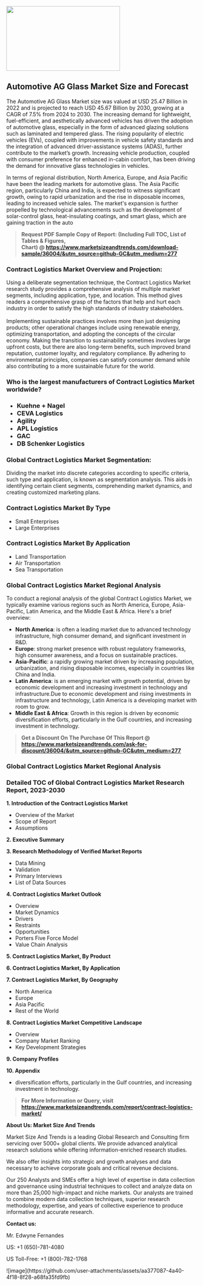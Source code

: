 <p><img class="alignnone size-medium wp-image-20088" src="https://ffe5etoiles.com/wp-content/uploads/2024/12/MST1-300x171.png" alt="" width="300" height="171" /></p><h2>Automotive AG Glass Market Size and Forecast</h2><p>The Automotive AG Glass Market size was valued at USD 25.47 Billion in 2022 and is projected to reach USD 45.67 Billion by 2030, growing at a CAGR of 7.5% from 2024 to 2030. The increasing demand for lightweight, fuel-efficient, and aesthetically advanced vehicles has driven the adoption of automotive glass, especially in the form of advanced glazing solutions such as laminated and tempered glass. The rising popularity of electric vehicles (EVs), coupled with improvements in vehicle safety standards and the integration of advanced driver-assistance systems (ADAS), further contribute to the market’s growth. Increasing vehicle production, coupled with consumer preference for enhanced in-cabin comfort, has been driving the demand for innovative glass technologies in vehicles.</p><p>In terms of regional distribution, North America, Europe, and Asia Pacific have been the leading markets for automotive glass. The Asia Pacific region, particularly China and India, is expected to witness significant growth, owing to rapid urbanization and the rise in disposable incomes, leading to increased vehicle sales. The market's expansion is further propelled by technological advancements such as the development of solar-control glass, heat-insulating coatings, and smart glass, which are gaining traction in the auto</p><blockquote id="" class=""><strong>Request PDF Sample Copy of Report: (Including Full TOC, List of Tables &amp; Figures, Chart)&nbsp;@&nbsp;<strong><a href="https://www.marketsizeandtrends.com/download-sample/36004/&utm_source=github-GC&utm_medium=277" target="_blank">https://www.marketsizeandtrends.com/download-sample/36004/&utm_source=github-GC&utm_medium=277</a></strong></strong></blockquote><h3 id="" class="">Contract Logistics Market&nbsp;Overview and Projection:</h3><p id="" class="">Using a deliberate segmentation technique, the Contract Logistics Market research study provides a comprehensive analysis of multiple market segments, including application, type, and location. This method gives readers a comprehensive grasp of the factors that help and hurt each industry in order to satisfy the high standards of industry stakeholders. <br /> <br />Implementing sustainable practices involves more than just designing products; other operational changes include using renewable energy, optimizing transportation, and adopting the concepts of the circular economy. Making the transition to sustainability sometimes involves large upfront costs, but there are also long-term benefits, such improved brand reputation, customer loyalty, and regulatory compliance. By adhering to environmental principles, companies can satisfy consumer demand while also contributing to a more sustainable future for the world.</p><h3 id="" class="">Who is the largest manufacturers of&nbsp;Contract Logistics Market worldwide?</h3><h3 class=""><p><ul><li>Kuehne + Nagel </li><li> CEVA Logistics </li><li> Agility </li><li> APL Logistics </li><li> GAC </li><li> DB Schenker Logistics</li></ul></p></h3><h3 id="" class="">Global&nbsp;Contract Logistics Market Segmentation:</h3><p id="" class="">Dividing the market into discrete categories according to specific criteria, such type and application, is known as segmentation analysis. This aids in identifying certain client segments, comprehending market dynamics, and creating customized marketing plans.</p><h3 id="" class="">Contract Logistics Market&nbsp;By Type</h3><p><p><ul><li>Small Enterprises </li><li> Large Enterprises</p></li></ul></p></p><h3 id="" class="">Contract Logistics Market&nbsp;By Application</h3><p class=""><p><ul><li>Land Transportation </li><li> Air Transportation </li><li> Sea Transportation</li></ul></p></p><h3 id="" class="">Global Contract Logistics Market Regional Analysis</h3><p id="" class="">To conduct a regional analysis of the global Contract Logistics Market, we typically examine various regions such as North America, Europe, Asia-Pacific, Latin America, and the Middle East &amp; Africa. Here's a brief overview:</p><ul><li><strong>North America</strong>: is often a leading market due to advanced technology infrastructure, high consumer demand, and significant investment in R&amp;D.</li><li><strong>Europe</strong>: strong market presence with robust regulatory frameworks, high consumer awareness, and a focus on sustainable practices.</li><li><strong>Asia-Pacific</strong>: a rapidly growing market driven by increasing population, urbanization, and rising disposable incomes, especially in countries like China and India.</li><li><strong>Latin America</strong>: is an emerging market with growth potential, driven by economic development and increasing investment in technology and infrastructure.Due to economic development and rising investments in infrastructure and technology, Latin America is a developing market with room to grow.</li><li><strong>Middle East &amp; Africa</strong>: Growth in this region is driven by economic diversification efforts, particularly in the Gulf countries, and increasing investment in technology.</li></ul><blockquote id="" class=""><strong>Get a Discount On The Purchase Of This Report @ <strong><a href="https://www.marketsizeandtrends.com/ask-for-discount/36004/&utm_source=github-GC&utm_medium=277" target="_blank">https://www.marketsizeandtrends.com/ask-for-discount/36004/&utm_source=github-GC&utm_medium=277</a></strong></strong></blockquote><h3 id="" class="">Global Contract Logistics Market Regional Analysis</h3><h3 id="" class="">Detailed TOC of Global Contract Logistics Market Research Report, 2023-2030</h3><p id="" class=""><strong>1. Introduction of the Contract Logistics Market</strong></p><ul><li>Overview of the Market</li><li>Scope of Report</li><li>Assumptions</li></ul><p id="" class=""><strong>2. Executive Summary</strong></p><p id="" class=""><strong>3. Research Methodology of Verified Market Reports</strong></p><ul><li>Data Mining</li><li>Validation</li><li>Primary Interviews</li><li>List of Data Sources</li></ul><p id="" class=""><strong>4. Contract Logistics Market Outlook</strong></p><ul><li>Overview</li><li>Market Dynamics</li><li>Drivers</li><li>Restraints</li><li>Opportunities</li><li>Porters Five Force Model</li><li>Value Chain Analysis</li></ul><p id="" class=""><strong>5. Contract Logistics Market, By Product</strong></p><p id="" class=""><strong>6. Contract Logistics Market, By Application</strong></p><p id="" class=""><strong>7. Contract Logistics Market, By Geography</strong></p><ul><li>North America</li><li>Europe</li><li>Asia Pacific</li><li>Rest of the World</li></ul><p id="" class=""><strong>8. Contract Logistics Market Competitive Landscape</strong></p><ul><li>Overview</li><li>Company Market Ranking</li><li>Key Development Strategies</li></ul><p id="" class=""><strong>9. Company Profiles</strong></p><p id="" class=""><strong>10. Appendix</strong></p><ul><li>diversification efforts, particularly in the Gulf countries, and increasing investment in technology.</li></ul><blockquote id="" class=""><strong>For More Information or Query, visit <strong><strong><a href="https://www.marketsizeandtrends.com/report/contract-logistics-market/" target="_blank">https://www.marketsizeandtrends.com/report/contract-logistics-market/</a></strong></strong></strong></blockquote><p id="" class=""><strong>About Us: Market Size And Trends</strong></p><p id="" class="">Market Size And Trends is a leading Global Research and Consulting firm servicing over 5000+ global clients. We provide advanced analytical research solutions while offering information-enriched research studies.</p><p id="" class="">We also offer insights into strategic and growth analyses and data necessary to achieve corporate goals and critical revenue decisions.</p><p id="" class="">Our 250 Analysts and SMEs offer a high level of expertise in data collection and governance using industrial techniques to collect and analyze data on more than 25,000 high-impact and niche markets. Our analysts are trained to combine modern data collection techniques, superior research methodology, expertise, and years of collective experience to produce informative and accurate research.</p><p id="" class=""><strong>Contact us:</strong></p><p id="" class="">Mr. Edwyne Fernandes</p><p id="" class="">US: +1 (650)-781-4080</p><p id="" class="">US Toll-Free: +1 (800)-782-1768</p>
![image](https://github.com/user-attachments/assets/aa377087-4a40-4f18-8f28-a68fa35fd9fb)
